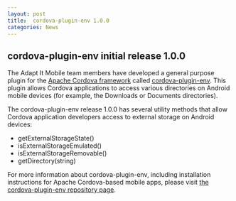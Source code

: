 ```yaml
---
layout: post
title:  cordova-plugin-env 1.0.0
categories: News
---
```


## cordova-plugin-env initial release 1.0.0

The Adapt It Mobile team members have developed a general purpose plugin for the [Apache Cordova framework](https://cordova.apache.org/) called [cordova-plugin-env](https://github.com/adapt-it/cordova-env). This plugin allows Cordova applications to access various directories on Android mobile devices (for example, the Downloads or Documents directories).

The cordova-plugin-env release 1.0.0 has several utility methods that allow Cordova application developers access to external storage on Android devices:

- getExternalStorageState()
- isExternalStorageEmulated()
- isExternalStorageRemovable()
- getDirectory(string)

For more information about cordova-plugin-env, including installation instructions for Apache Cordova-based mobile apps, please visit [the cordova-plugin-env repository page](https://github.com/adapt-it/cordova-env).